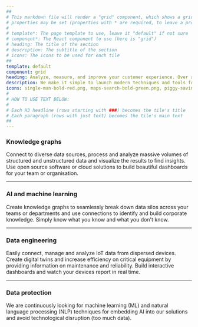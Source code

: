 ```yaml
---
##
# This markdown file will render a "grid" component, which shows a grid containing a series tiles. The following 
# properties may be set (properties with * are required, to leave a property blank use ''):
#
# template*: The page template to use, leave it "default" if not sure
# component*: The React component to use (here is "grid")
# heading: The title of the section
# description: The subtitle of the section
# icons: The icons to be used for each tile
##
template: default
component: grid
heading: Analyze, measure, and improve your customer experience. Over and over again.
description: We make it simple to launch modern techniques and tools for your team or organisation, whether in the cloud or your premises.
icons: single-man-bold-red.png, maps-search-bold-green.png, piggy-savings-bold-blue.png, house-bold-blue.png, shopping-cart-bold-green.png
#
# HOW TO USE TEXT BELOW:
#
# Each H3 headline (rows starting with ###) becomes the tile's title
# Each paragraph (rows with just text) becomes the tile's main text
##
---
```


### Knowledge graphs

Connect to diverse data sources, process and analyze massive volumes of structured and unstructured data and visualize the results to find insights. Use open source software or cloud solutions to build beautiful dashboards for your team or organisation.

---

### AI and machine learning

Create knowledge graphs to seamlessly break down data silos across your teams or departments and use connections to identify and build corporate knowledge. Simply know what you know and what you don't know.

---

### Data engineering

Easily connect, manage and analyze IoT data from dispersed devices. Create digital twins and increase efficiency on critical equipment by providing information on maintenance and reliability. Build interactive dashboards and watch your devices report in real time.

---

### Data protection

We are continuously looking for machine learning (ML) and natural language processing (NLP) techniques for embedding AI into our solutions and avoid technological disruption (too much data).
